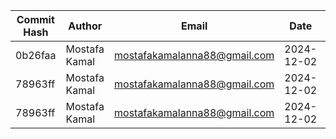 | Commit Hash | Author       | Email                  | Date       | Subject              | Body | Time         |
|-------------|--------------|------------------------|------------|----------------------|------|--------------|
| 0b26faa | Mostafa Kamal | mostafakamalanna88@gmail.com | 2024-12-02 | testing log | |  |
| 78963ff | Mostafa Kamal | mostafakamalanna88@gmail.com | 2024-12-02 | deleted | |  |
| 78963ff | Mostafa Kamal | mostafakamalanna88@gmail.com | 2024-12-02 | deleted | |  |
